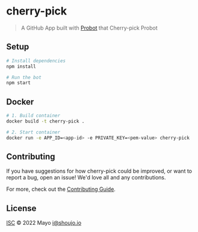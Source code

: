 # cherry-pick

> A GitHub App built with [Probot](https://github.com/probot/probot) that Cherry-pick Probot

## Setup

```sh
# Install dependencies
npm install

# Run the bot
npm start
```

## Docker

```sh
# 1. Build container
docker build -t cherry-pick .

# 2. Start container
docker run -e APP_ID=<app-id> -e PRIVATE_KEY=<pem-value> cherry-pick
```

## Contributing

If you have suggestions for how cherry-pick could be improved, or want to report a bug, open an issue! We'd love all and any contributions.

For more, check out the [Contributing Guide](CONTRIBUTING.md).

## License

[ISC](LICENSE) © 2022 Mayo <i@shoujo.io>
